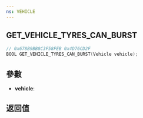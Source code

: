 ```yaml
---
ns: VEHICLE
---
```

## GET_VEHICLE_TYRES_CAN_BURST

```c
// 0x678B9BB8C3F58FEB 0x4D76CD2F
BOOL GET_VEHICLE_TYRES_CAN_BURST(Vehicle vehicle);
```


## 參數
* **vehicle**: 

## 返回值
